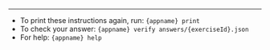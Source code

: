 
---

- To print these instructions again, run: `{appname} print`
- To check your answer: `{appname} verify answers/{exerciseId}.json`
- For help: `{appname} help`
